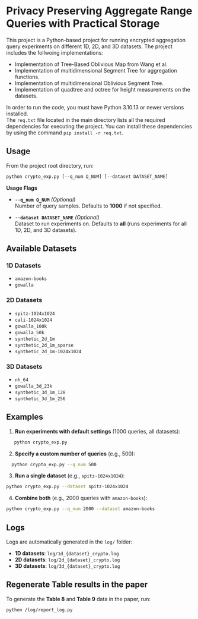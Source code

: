 # Privacy Preserving Aggregate Range Queries with Practical Storage
This project is a Python-based project for running encrypted aggregation query experiments on different 1D, 2D, and 3D datasets. The project includes the follwoing implementations:  

- Implementation of Tree-Based Oblivious Map from Wang et al.
- Implementation of multidimensional Segment Tree for aggregation functions.
- Implementation of multidimensional Oblivious Segment Tree.
- Implementation of quadtree and octree for height measurements on the datasets.

In order to run the code, you must have Python 3.10.13 or newer versions installed. <br />
The `req.txt` file located in the main directory lists all the required dependencies for executing the project. You can install these dependencies by using the command `pip install -r req.txt`.


## Usage
From the project root directory, run:
```bash
python crypto_exp.py [--q_num Q_NUM] [--dataset DATASET_NAME] 
```
**Usage Flags**

- **`--q_num Q_NUM`** *(Optional)*  
  Number of query samples. Defaults to **1000** if not specified.

- **`--dataset DATASET_NAME`** *(Optional)*  
  Dataset to run experiments on. Defaults to **all** (runs experiments for all 1D, 2D, and 3D datasets).

## Available Datasets

### 1D Datasets
- `amazon-books`
- `gowalla`

### 2D Datasets
- `spitz-1024x1024`
- `cali-1024x1024`
- `gowalla_100k`
- `gowalla_50k`
- `synthetic_2d_1m`
- `synthetic_2d_1m_sparse`
- `synthetic_2d_1m-1024x1024`

### 3D Datasets
- `nh_64`
- `gowalla_3d_23k`
- `synthetic_3d_1m_128`
- `synthetic_3d_1m_256`

## Examples

1. **Run experiments with default settings** (1000 queries, all datasets):
```bash
   python crypto_exp.py
```

2. **Specify a custom number of queries** (e.g., 500):
```bash
  python crypto_exp.py --q_num 500
```
3. **Run a single dataset** (e.g., `spitz-1024x1024`):
```bash
python crypto_exp.py --dataset spitz-1024x1024
```

4. **Combine both** (e.g., 2000 queries with `amazon-books`):
```bash
python crypto_exp.py --q_num 2000 --dataset amazon-books
```

## Logs

Logs are automatically generated in the `log/` folder:

- **1D datasets**: `log/1d_{dataset}_crypto.log`
- **2D datasets**: `log/2d_{dataset}_crypto.log`
- **3D datasets**: `log/3d_{dataset}_crypto.log`

## Regenerate Table results in the paper

To generate the **Table 8** and **Table 9** data in the paper, run:

```bash
python /log/report_log.py



